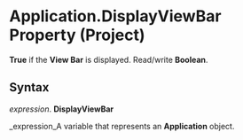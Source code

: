 
# Application.DisplayViewBar Property (Project)

 **True** if the **View Bar** is displayed. Read/write **Boolean**.


## Syntax

 _expression_. **DisplayViewBar**

 _expression_A variable that represents an  **Application** object.

